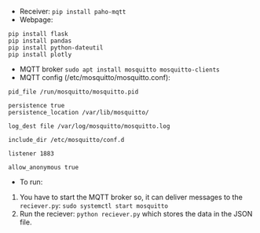 - Receiver:
`pip install paho-mqtt`
- Webpage:
```
pip install flask
pip install pandas
pip install python-dateutil
pip install plotly
```
- MQTT broker
`sudo apt install mosquitto mosquitto-clients`
- MQTT config (/etc/mosquitto/mosquitto.conf):
```
pid_file /run/mosquitto/mosquitto.pid

persistence true
persistence_location /var/lib/mosquitto/

log_dest file /var/log/mosquitto/mosquitto.log

include_dir /etc/mosquitto/conf.d

listener 1883

allow_anonymous true
```
- To run:
1. You have to start the MQTT broker so, it can deliver messages to the `reciever.py`: `sudo systemctl start mosquitto`
2. Run the reciever: `python reciever.py` which stores the data in the JSON file.
